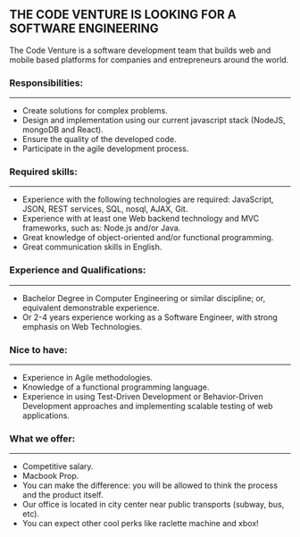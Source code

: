 ## THE CODE VENTURE IS LOOKING FOR A SOFTWARE ENGINEERING

The Code Venture is a software development team that builds web and mobile based platforms for companies and entrepreneurs around the world.


### Responsibilities:
____
- Create solutions for complex problems.
- Design and implementation using our current javascript stack (NodeJS, mongoDB and React).
- Ensure the quality of the developed code.
- Participate in the agile development process.


### Required skills:
____
- Experience with the following technologies are required: JavaScript, JSON, REST services, SQL, nosql, AJAX, Git.
- Experience with at least one Web backend technology and MVC frameworks, such as: Node.js and/or Java.
- Great knowledge of object-oriented and/or functional programming.
- Great communication skills in English.


### Experience and Qualifications:
____
- Bachelor Degree in Computer Engineering or similar discipline; or, equivalent demonstrable experience.
- Or 2-4 years experience working as a Software Engineer, with strong emphasis on Web Technologies.


### Nice to have:
____
- Experience in Agile methodologies.
- Knowledge of a functional programming language.
- Experience in using Test-Driven Development or Behavior-Driven Development approaches and implementing scalable testing of web applications.
  

### What we offer:
____
- Competitive salary.
- Macbook Prop.
- You can make the difference: you will be allowed to think the process and the product itself.
- Our office is located in city center near public transports (subway, bus, etc).
- You can expect other cool perks like raclette machine and xbox!

